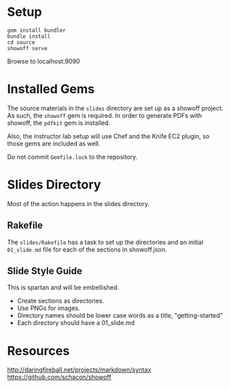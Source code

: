 # Setup

```
gem install bundler
bundle install
cd source
showoff serve
```

Browse to localhost:9090

# Installed Gems

The source materials in the `slides` directory are set up as a showoff
project. As such, the `showoff` gem is required. In order to generate
PDFs with showoff, the `pdfkit` gem is installed.

Also, the instructor lab setup will use Chef and the Knife EC2 plugin,
so those gems are included as well.

Do not commit `Gemfile.lock` to the repository.

# Slides Directory

Most of the action happens in the slides directory.

## Rakefile

The `slides/Rakefile` has a task to set up the directories and an
initial `01_slide.md` file for each of the sections in showoff.json.

## Slide Style Guide

This is spartan and will be embellished.

* Create sections as directories.
* Use PNGs for images.
* Directory names should be lower case words as a title, "getting-started"
* Each directory should have a 01_slide.md

# Resources

http://daringfireball.net/projects/markdown/syntax
https://github.com/schacon/showoff
